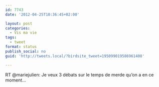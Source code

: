 ```yaml
---
id: 7743
date: '2012-04-25T10:36:45+02:00'

layout: post
categories:
  - Vis ma vie
tags:
  - tweet
format: status
publish_social: no
guid: 'http://tweets.local/?birdsite_tweet=195099019586961408'

---
```


RT @mariejulien: Je veux 3 débats sur le temps de merde qu’on a en ce moment…